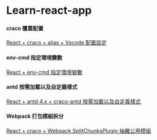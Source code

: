# Learn-react-app

#### craco 覆蓋配置

[React + craco + alias + Vscode 配置設定](https://hackmd.io/@yellow/S1mlj0yCK)

#### env-cmd 指定環境變數

[React + env-cmd 指定環境變數](https://hackmd.io/@yellow/S1xr1meRt)

#### antd 按需加載以及自定義樣式

[React + antd 4.x + craco-antd 按需加載以及自定義樣式](https://hackmd.io/@yellow/rk464Al0K)

#### Webpack 打包模組拆分

[React + craco + Webpack SplitChunksPlugin 抽離公用模組](https://hackmd.io/@yellow/SJHQfoUCF)
